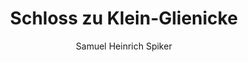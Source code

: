 ---
image: /assets/images/spiker/40b.jpg
author: Samuel Heinrich Spiker
artist: 
engraver: 
title: "Schloss zu Klein-Glienicke"
subtitle: 
tags:
  - Mansion
layout: post
---